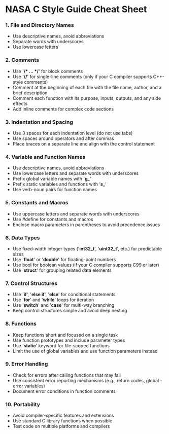 # NASA C Style Guide Cheat Sheet

### 1. **File and Directory Names**

- Use descriptive names, avoid abbreviations
- Separate words with underscores
- Use lowercase letters

### 2. **Comments**

- Use '**/* ... */**' for block comments
- Use '**//**' for single-line comments (only if your C compiler supports C++-style comments)
- Comment at the beginning of each file with the file name, author, and a brief description
- Comment each function with its purpose, inputs, outputs, and any side effects
- Add inline comments for complex code sections

### 3. **Indentation and Spacing**

- Use 3 spaces for each indentation level (do not use tabs)
- Use spaces around operators and after commas
- Place braces on a separate line and align with the control statement

### 4. **Variable and Function Names**

- Use descriptive names, avoid abbreviations
- Use lowercase letters and separate words with underscores
- Prefix global variable names with '**g_**'
- Prefix static variables and functions with '**s_**'
- Use verb-noun pairs for function names

### 5. **Constants and Macros**

- Use uppercase letters and separate words with underscores
- Use #define for constants and macros
- Enclose macro parameters in parentheses to avoid precedence issues
### 6. **Data Types**

- Use fixed-width integer types ('**int32_t**', '**uint32_t**', etc.) for predictable sizes
- Use '**float**' or '**double**' for floating-point numbers
- Use bool for boolean values (if your C compiler supports C99 or later)
- Use '**struct**' for grouping related data elements

### 7. **Control Structures**

- Use '**if**', '**else if**', '**else**' for conditional statements
- Use '**for**' and '**while**' loops for iteration
- Use '**switch**' and '**case**' for multi-way branching
- Keep control structures simple and avoid deep nesting

### 8. **Functions**

- Keep functions short and focused on a single task
- Use function prototypes and include parameter types
- Use '**static**' keyword for file-scoped functions
- Limit the use of global variables and use function parameters instead

### 9. **Error Handling**

- Check for errors after calling functions that may fail
- Use consistent error reporting mechanisms (e.g., return codes, global - error variables)
- Document error conditions in function comments

### 10. **Portability**

- Avoid compiler-specific features and extensions
- Use standard C library functions when possible
- Test code on multiple platforms and compilers